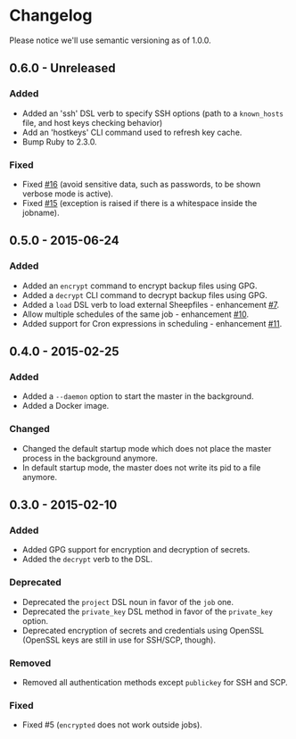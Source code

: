 # Changelog

Please notice we'll use semantic versioning as of 1.0.0.

## 0.6.0 - Unreleased

### Added

* Added an 'ssh' DSL verb to specify SSH options (path to a `known_hosts` file, and host keys checking behavior)
* Add an 'hostkeys' CLI command used to refresh key cache.
* Bump Ruby to 2.3.0.

### Fixed

* Fixed [#16](https://github.com/servebox/electric_sheep/issues/16) (avoid sensitive data, such as passwords, to be shown verbose mode is active).
* Fixed [#15](https://github.com/servebox/electric_sheep/issues/15) (exception is raised if there is a whitespace inside the jobname).

## 0.5.0 - 2015-06-24

### Added

* Added an `encrypt` command to encrypt backup files using GPG.
* Added a `decrypt` CLI command to decrypt backup files using GPG.
* Added a `load` DSL verb to load external Sheepfiles - enhancement [#7](https://github.com/servebox/electric_sheep/issues/7).
* Allow multiple schedules of the same job - enhancement [#10](https://github.com/servebox/electric_sheep/issues/10).
* Added support for Cron expressions in scheduling - enhancement [#11](https://github.com/servebox/electric_sheep/issues/11).

## 0.4.0 - 2015-02-25

### Added

* Added a `--daemon` option to start the master in the background.
* Added a Docker image.

### Changed

* Changed the default startup mode which does not place the master process in
  the background anymore.
* In default startup mode, the master does not write its pid to a file anymore.

## 0.3.0 - 2015-02-10

### Added

* Added GPG support for encryption and decryption of secrets.
* Added the `decrypt` verb to the DSL.

### Deprecated

* Deprecated the `project` DSL noun in favor of the `job` one.
* Deprecated the `private_key` DSL method in favor of the `private_key` option.
* Deprecated encryption of secrets and credentials using OpenSSL (OpenSSL keys
  are still in use for SSH/SCP, though).

### Removed

* Removed all authentication methods except `publickey` for SSH and SCP.

### Fixed

* Fixed #5 (`encrypted` does not work outside jobs).
